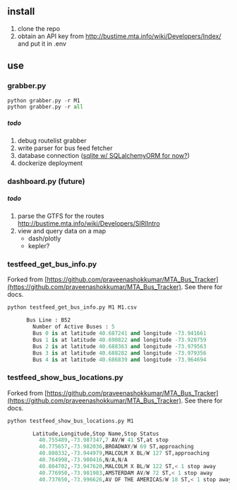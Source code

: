 ## install

1. clone the repo
2. obtain an API key from http://bustime.mta.info/wiki/Developers/Index/ and put it in .env

## use

### grabber.py


```python
python grabber.py -r M1
python grabber.py -r all
```

##### todo
1. debug routelist grabber
2. write parser for bus feed fetcher
3. database connection ([sqlite w/ SQLalchemyORM for now?](https://medium.com/@mahmudahsan/how-to-use-python-sqlite3-using-sqlalchemy-158f9c54eb32))
4. dockerize deployment


### dashboard.py (future)

##### todo
1. parse the GTFS for the routes http://bustime.mta.info/wiki/Developers/SIRIIntro
2. view and query data on a map
    - dash/plotly
    - kepler?


### testfeed_get_bus_info.py

Forked from [https://github.com/praveenashokkumar/MTA_Bus_Tracker](https://github.com/praveenashokkumar/MTA_Bus_Tracker). See there for docs.

```python
python testfeed_get_bus_info.py M1 M1.csv

      Bus Line : B52
        Number of Active Buses : 5
        Bus 0 is at latitude 40.687241 and longitude -73.941661
        Bus 1 is at latitude 40.690822 and longitude -73.920759
        Bus 2 is at latitude 40.688363 and longitude -73.979563
        Bus 3 is at latitude 40.688282 and longitude -73.979356
        Bus 4 is at latitude 40.686839 and longitude -73.964694
```


### testfeed_show_bus_locations.py

Forked from [https://github.com/praveenashokkumar/MTA_Bus_Tracker](https://github.com/praveenashokkumar/MTA_Bus_Tracker). See there for docs.

```python
python testfeed_show_bus_locations.py M1

        Latitude,Longitude,Stop Name,Stop Status
          40.755489,-73.987347,7 AV/W 41 ST,at stop
          40.775657,-73.982036,BROADWAY/W 69 ST,approaching
          40.808332,-73.944979,MALCOLM X BL/W 127 ST,approaching
          40.764998,-73.980416,N/A,N/A
          40.804702,-73.947620,MALCOLM X BL/W 122 ST,< 1 stop away
          40.776950,-73.981983,AMSTERDAM AV/W 72 ST,< 1 stop away
          40.737650,-73.996626,AV OF THE AMERICAS/W 18 ST,< 1 stop away
```

